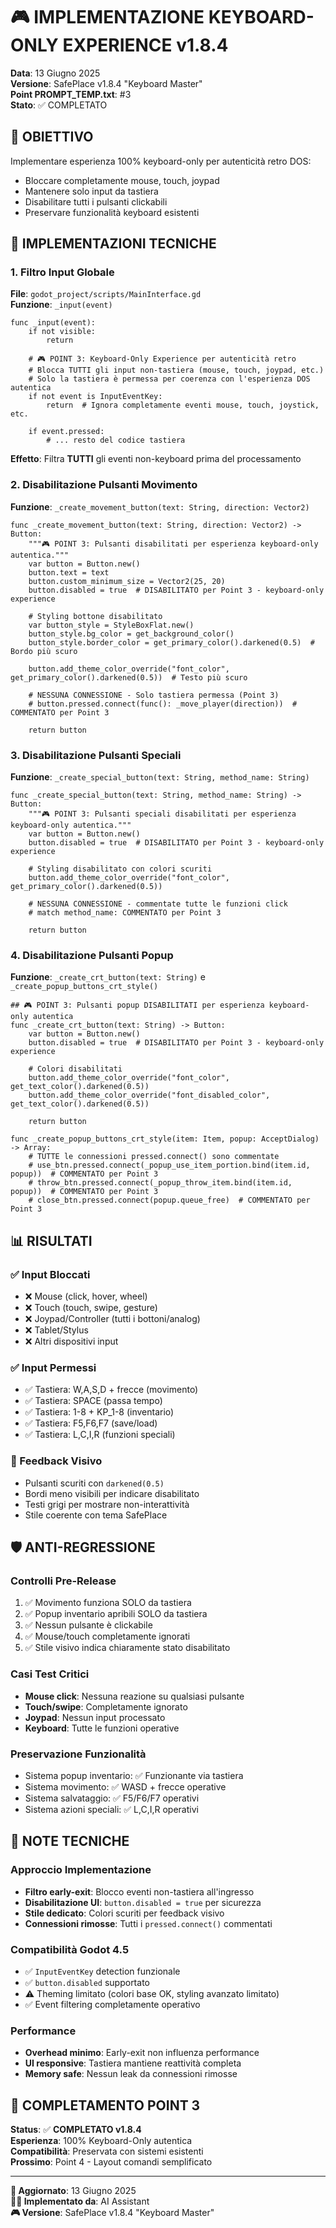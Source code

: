 # 🎮 IMPLEMENTAZIONE KEYBOARD-ONLY EXPERIENCE v1.8.4

**Data**: 13 Giugno 2025  
**Versione**: SafePlace v1.8.4 "Keyboard Master"  
**Point PROMPT_TEMP.txt**: #3  
**Stato**: ✅ COMPLETATO  

## 🎯 **OBIETTIVO**

Implementare esperienza 100% keyboard-only per autenticità retro DOS:
- Bloccare completamente mouse, touch, joypad
- Mantenere solo input da tastiera
- Disabilitare tutti i pulsanti clickabili
- Preservare funzionalità keyboard esistenti

## 🔧 **IMPLEMENTAZIONI TECNICHE**

### **1. Filtro Input Globale**

**File**: `godot_project/scripts/MainInterface.gd`  
**Funzione**: `_input(event)`  

```gdscript
func _input(event):
	if not visible:
		return

	# 🎮 POINT 3: Keyboard-Only Experience per autenticità retro
	# Blocca TUTTI gli input non-tastiera (mouse, touch, joypad, etc.)
	# Solo la tastiera è permessa per coerenza con l'esperienza DOS autentica
	if not event is InputEventKey:
		return  # Ignora completamente eventi mouse, touch, joystick, etc.

	if event.pressed:
		# ... resto del codice tastiera
```

**Effetto**: Filtra **TUTTI** gli eventi non-keyboard prima del processamento

### **2. Disabilitazione Pulsanti Movimento**

**Funzione**: `_create_movement_button(text: String, direction: Vector2)`

```gdscript
func _create_movement_button(text: String, direction: Vector2) -> Button:
	"""🎮 POINT 3: Pulsanti disabilitati per esperienza keyboard-only autentica."""
	var button = Button.new()
	button.text = text
	button.custom_minimum_size = Vector2(25, 20)
	button.disabled = true  # DISABILITATO per Point 3 - keyboard-only experience

	# Styling bottone disabilitato
	var button_style = StyleBoxFlat.new()
	button_style.bg_color = get_background_color()
	button_style.border_color = get_primary_color().darkened(0.5)  # Bordo più scuro
	
	button.add_theme_color_override("font_color", get_primary_color().darkened(0.5))  # Testo più scuro
	
	# NESSUNA CONNESSIONE - Solo tastiera permessa (Point 3)
	# button.pressed.connect(func(): _move_player(direction))  # COMMENTATO per Point 3

	return button
```

### **3. Disabilitazione Pulsanti Speciali**

**Funzione**: `_create_special_button(text: String, method_name: String)`

```gdscript
func _create_special_button(text: String, method_name: String) -> Button:
	"""🎮 POINT 3: Pulsanti speciali disabilitati per esperienza keyboard-only autentica."""
	var button = Button.new()
	button.disabled = true  # DISABILITATO per Point 3 - keyboard-only experience
	
	# Styling disabilitato con colori scuriti
	button.add_theme_color_override("font_color", get_primary_color().darkened(0.5))
	
	# NESSUNA CONNESSIONE - commentate tutte le funzioni click
	# match method_name: COMMENTATO per Point 3
	
	return button
```

### **4. Disabilitazione Pulsanti Popup**

**Funzione**: `_create_crt_button(text: String)` e `_create_popup_buttons_crt_style()`

```gdscript
## 🎮 POINT 3: Pulsanti popup DISABILITATI per esperienza keyboard-only autentica
func _create_crt_button(text: String) -> Button:
	var button = Button.new()
	button.disabled = true  # DISABILITATO per Point 3 - keyboard-only experience
	
	# Colori disabilitati
	button.add_theme_color_override("font_color", get_text_color().darkened(0.5))
	button.add_theme_color_override("font_disabled_color", get_text_color().darkened(0.5))
	
	return button

func _create_popup_buttons_crt_style(item: Item, popup: AcceptDialog) -> Array:
	# TUTTE le connessioni pressed.connect() sono commentate
	# use_btn.pressed.connect(_popup_use_item_portion.bind(item.id, popup))  # COMMENTATO per Point 3
	# throw_btn.pressed.connect(_popup_throw_item.bind(item.id, popup))  # COMMENTATO per Point 3
	# close_btn.pressed.connect(popup.queue_free)  # COMMENTATO per Point 3
```

## 📊 **RISULTATI**

### **✅ Input Bloccati**
- ❌ Mouse (click, hover, wheel)
- ❌ Touch (touch, swipe, gesture)
- ❌ Joypad/Controller (tutti i bottoni/analog)
- ❌ Tablet/Stylus
- ❌ Altri dispositivi input

### **✅ Input Permessi**
- ✅ Tastiera: W,A,S,D + frecce (movimento)
- ✅ Tastiera: SPACE (passa tempo)
- ✅ Tastiera: 1-8 + KP_1-8 (inventario)
- ✅ Tastiera: F5,F6,F7 (save/load)
- ✅ Tastiera: L,C,I,R (funzioni speciali)

### **🎨 Feedback Visivo**
- Pulsanti scuriti con `darkened(0.5)`
- Bordi meno visibili per indicare disabilitato
- Testi grigi per mostrare non-interattività
- Stile coerente con tema SafePlace

## 🛡️ **ANTI-REGRESSIONE**

### **Controlli Pre-Release**
1. ✅ Movimento funziona SOLO da tastiera
2. ✅ Popup inventario apribili SOLO da tastiera
3. ✅ Nessun pulsante è clickabile
4. ✅ Mouse/touch completamente ignorati
5. ✅ Stile visivo indica chiaramente stato disabilitato

### **Casi Test Critici**
- **Mouse click**: Nessuna reazione su qualsiasi pulsante
- **Touch/swipe**: Completamente ignorato
- **Joypad**: Nessun input processato
- **Keyboard**: Tutte le funzioni operative

### **Preservazione Funzionalità**
- Sistema popup inventario: ✅ Funzionante via tastiera
- Sistema movimento: ✅ WASD + frecce operative
- Sistema salvataggio: ✅ F5/F6/F7 operativi
- Sistema azioni speciali: ✅ L,C,I,R operativi

## 📝 **NOTE TECNICHE**

### **Approccio Implementazione**
- **Filtro early-exit**: Blocco eventi non-tastiera all'ingresso
- **Disabilitazione UI**: `button.disabled = true` per sicurezza
- **Stile dedicato**: Colori scuriti per feedback visivo
- **Connessioni rimosse**: Tutti i `pressed.connect()` commentati

### **Compatibilità Godot 4.5**
- ✅ `InputEventKey` detection funzionale
- ✅ `button.disabled` supportato
- ⚠️ Theming limitato (colori base OK, styling avanzato limitato)
- ✅ Event filtering completamente operativo

### **Performance**
- **Overhead minimo**: Early-exit non influenza performance
- **UI responsive**: Tastiera mantiene reattività completa
- **Memory safe**: Nessun leak da connessioni rimosse

## 🎉 **COMPLETAMENTO POINT 3**

**Status**: ✅ **COMPLETATO v1.8.4**  
**Esperienza**: 100% Keyboard-Only autentica  
**Compatibilità**: Preservata con sistemi esistenti  
**Prossimo**: Point 4 - Layout comandi semplificato  

---

**🔄 Aggiornato**: 13 Giugno 2025  
**👨‍💻 Implementato da**: AI Assistant  
**🎮 Versione**: SafePlace v1.8.4 "Keyboard Master" 